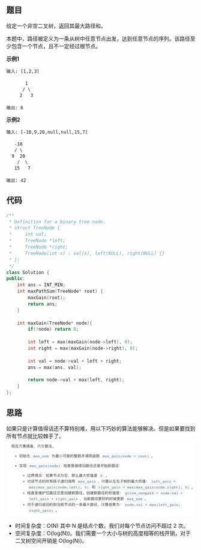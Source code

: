 ## 题目
给定一个非空二叉树，返回其最大路径和。

本题中，路径被定义为一条从树中任意节点出发，达到任意节点的序列。该路径至少包含一个节点，且不一定经过根节点。

**示例1**
```
输入: [1,2,3]

       1
      / \
     2   3

输出: 6
```

**示例2**
```
输入: [-10,9,20,null,null,15,7]

   -10
   / \
  9  20
    /  \
   15   7

输出: 42
```

## 代码
```C++
/**
 * Definition for a binary tree node.
 * struct TreeNode {
 *     int val;
 *     TreeNode *left;
 *     TreeNode *right;
 *     TreeNode(int x) : val(x), left(NULL), right(NULL) {}
 * };
 */
class Solution {
public:
    int ans = INT_MIN;
    int maxPathSum(TreeNode* root) {
        maxGain(root);
        return ans;
    }
    
    int maxGain(TreeNode* node){
        if(!node) return 0;
        
        int left = max(maxGain(node->left), 0);
        int right = max(maxGain(node->right), 0);
        
        int val = node->val + left + right;
        ans = max(ans, val);
        
        return node->val + max(left, right);
    }
};
```
## 思路
如果只是计算值得话还不算特别难，用以下巧妙的算法能够解决。但是如果要找到所有节点就比较棘手了。
![](static/124.png)
* 时间复杂度：O(N) 其中 N 是结点个数。我们对每个节点访问不超过 2 次。
* 空间复杂度：O(log(N))。我们需要一个大小与树的高度相等的栈开销，对于二叉树空间开销是 O(log(N))。